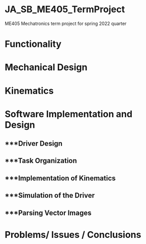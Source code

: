 # JA_SB_ME405_TermProject
ME405 Mechatronics term project for spring 2022 quarter

# Functionality 

# Mechanical Design

# Kinematics

# Software Implementation  and Design

## ***Driver Design
## ***Task Organization 
## ***Implementation of Kinematics
## ***Simulation of the Driver
## ***Parsing Vector Images 
  

# Problems/ Issues / Conclusions

